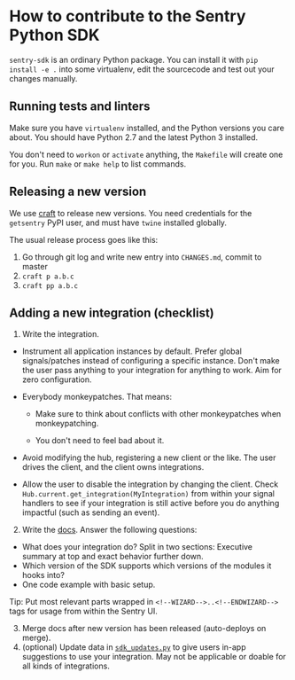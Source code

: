 # How to contribute to the Sentry Python SDK

`sentry-sdk` is an ordinary Python package. You can install it with `pip
install -e .` into some virtualenv, edit the sourcecode and test out your
changes manually.

## Running tests and linters

Make sure you have `virtualenv` installed, and the Python versions you care
about. You should have Python 2.7 and the latest Python 3 installed.

You don't need to `workon` or `activate` anything, the `Makefile` will create
one for you. Run `make` or `make help` to list commands.

## Releasing a new version

We use [craft](https://github.com/getsentry/craft#python-package-index-pypi) to
release new versions. You need credentials for the `getsentry` PyPI user, and
must have `twine` installed globally.

The usual release process goes like this:

1. Go through git log and write new entry into `CHANGES.md`, commit to master
2. `craft p a.b.c`
3. `craft pp a.b.c`

## Adding a new integration (checklist)

1. Write the integration.

  * Instrument all application instances by default. Prefer global signals/patches instead of configuring a specific instance. Don't make the user pass anything to your integration for anything to work. Aim for zero configuration.

  * Everybody monkeypatches. That means:

    * Make sure to think about conflicts with other monkeypatches when monkeypatching.

    * You don't need to feel bad about it.

  * Avoid modifying the hub, registering a new client or the like. The user drives the client, and the client owns integrations.

  * Allow the user to disable the integration by changing the client. Check `Hub.current.get_integration(MyIntegration)` from within your signal handlers to see if your integration is still active before you do anything impactful (such as sending an event).

2. Write the [docs](https://github.com/getsentry/sentry-docs). Answer the following questions:

  * What does your integration do? Split in two sections: Executive summary at top and exact behavior further down.
  * Which version of the SDK supports which versions of the modules it hooks into?
  * One code example with basic setup.

  Tip: Put most relevant parts wrapped in `<!--WIZARD-->..<!--ENDWIZARD-->` tags for usage from within the Sentry UI.

3. Merge docs after new version has been released (auto-deploys on merge).
4. (optional) Update data in [`sdk_updates.py`](https://github.com/getsentry/sentry/blob/master/src/sentry/sdk_updates.py) to give users in-app suggestions to use your integration. May not be applicable or doable for all kinds of integrations.
